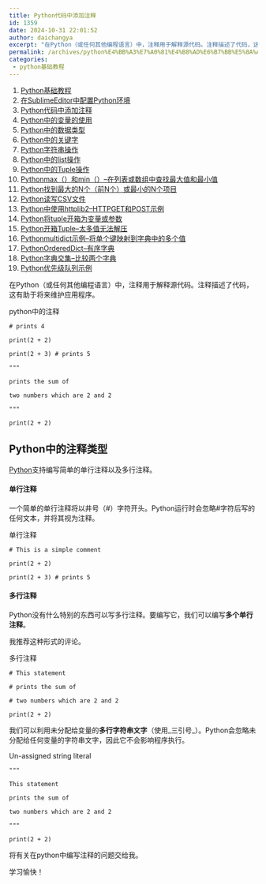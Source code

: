 ```yaml
---
title: Python代码中添加注释
id: 1359
date: 2024-10-31 22:01:52
author: daichangya
excerpt: "在Python（或任何其他编程语言）中，注释用于解释源代码。注释描述了代码，这有助于将来维护应用程序。python中的注释#prints4print(2+2)print(2+3)#prints5&quot;&quot;&quot;printsthesumoftwonumberswhichare2an"
permalink: /archives/python%E4%BB%A3%E7%A0%81%E4%B8%AD%E6%B7%BB%E5%8A%A0%E6%B3%A8%E9%87%8A/
categories:
 - python基础教程
---
```


1. [Python基础教程](https://blog.jsdiff.com/archives/python基础教程)
2. [在SublimeEditor中配置Python环境](https://blog.jsdiff.com/archives/在sublimeeditor中配置python环境)
3. [Python代码中添加注释](https://blog.jsdiff.com/archives/python代码中添加注释)
4. [Python中的变量的使用](https://blog.jsdiff.com/archives/python中的变量的使用)
5. [Python中的数据类型](https://blog.jsdiff.com/archives/python中的数据类型)
6. [Python中的关键字](https://blog.jsdiff.com/archives/python中的关键字)
7. [Python字符串操作](https://blog.jsdiff.com/archives/python字符串操作)
8. [Python中的list操作](https://blog.jsdiff.com/archives/python中的list操作)
9. [Python中的Tuple操作](https://blog.jsdiff.com/archives/python中的tuple操作)
10. [Pythonmax（）和min（）–在列表或数组中查找最大值和最小值](https://blog.jsdiff.com/archives/pythonmax和min在列表或数组中查找最大值和最小值)
11. [Python找到最大的N个（前N个）或最小的N个项目](https://blog.jsdiff.com/archives/python找到最大的n个前n个或最小的n个项目)
12. [Python读写CSV文件](https://blog.jsdiff.com/archives/python读写csv文件)
13. [Python中使用httplib2–HTTPGET和POST示例](https://blog.jsdiff.com/archives/python中使用httplib2httpget和post示例)
14. [Python将tuple开箱为变量或参数](https://blog.jsdiff.com/archives/python将tuple开箱为变量或参数)
15. [Python开箱Tuple–太多值无法解压](https://blog.jsdiff.com/archives/python开箱tuple太多值无法解压)
16. [Pythonmultidict示例–将单个键映射到字典中的多个值](https://blog.jsdiff.com/archives/pythonmultidict示例将单个键映射到字典中的多个值)
17. [PythonOrderedDict–有序字典](https://blog.jsdiff.com/archives/pythonordereddict有序字典)
18. [Python字典交集–比较两个字典](https://blog.jsdiff.com/archives/python字典交集比较两个字典)
19. [Python优先级队列示例](https://blog.jsdiff.com/archives/python优先级队列示例)


在Python（或任何其他编程语言）中，注释用于解释源代码。注释描述了代码，这有助于将来维护应用程序。

python中的注释
```
# prints 4

print(2 + 2)

print(2 + 3) # prints 5

"""

prints the sum of

two numbers which are 2 and 2

"""

print(2 + 2)
```
Python中的注释类型
------------

[Python](https://blog.jsdiff.com/archives/python基础教程)支持编写简单的单行注释以及多行注释。


#### 单行注释

一个简单的单行注释将以井号（#）字符开头。Python运行时会忽略#字符后写的任何文本，并将其视为注释。

单行注释
```
# This is a simple comment

print(2 + 2)

print(2 + 3) # prints 5
```
#### 多行注释

Python没有什么特别的东西可以写多行注释。要编写它，我们可以编写**多个单行注释**。

我推荐这种形式的评论。

多行注释
```
# This statement

# prints the sum of

# two numbers which are 2 and 2

print(2 + 2)
```
我们可以利用未分配给变量的**多行字符串文字**（使用_三引号_）。Python会忽略未分配给任何变量的字符串文字，因此它不会影响程序执行。


Un-assigned string literal
```
"""

This statement

prints the sum of

two numbers which are 2 and 2

"""

print(2 + 2)
```
将有关在python中编写注释的问题交给我。

学习愉快！
